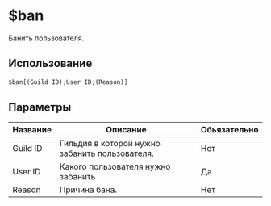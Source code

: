 # $ban
Банить пользователя.

## Использование
```py
$ban[(Guild ID);User ID;(Reason)]
```

## Параметры
| Название | Описание | Обьязательно |
| -------- | -------- | ------------ |
| Guild ID | Гильдия в которой нужно забанить пользователя. | Нет |
| User ID | Какого пользователя нужно забанить | Да |
| Reason | Причина бана. | Нет |